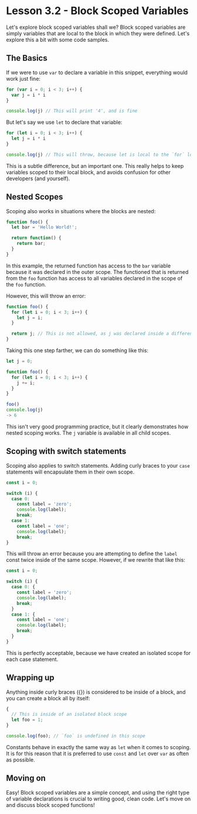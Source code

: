 # Lesson 3.2 - Block Scoped Variables

Let's explore block scoped variables shall we? Block scoped variables are
simply variables that are local to the block in which they were defined. Let's
explore this a bit with some code samples.

## The Basics

If we were to use `var` to declare a variable in this snippet, everything would
work just fine:

```js
for (var i = 0; i < 3; i++) {
  var j = i * i
}

console.log(j) // This will print '4', and is fine
```

But let's say we use `let` to declare that variable:

```js
for (let i = 0; i < 3; i++) {
  let j = i * i
}

console.log(j) // This will throw, because let is local to the `for` loop.
```

This is a subtle difference, but an important one. This really helps to keep
variables scoped to their local block, and avoids confusion for other developers
(and yourself).

## Nested Scopes

Scoping also works in situations where the blocks are nested:

```js
function foo() {
  let bar = 'Hello World!';

  return function() {
    return bar;
  }
}
```

In this example, the returned function has access to the `bar` variable because
it was declared in the outer scope. The functioned that is returned from the
`foo` function has access to all variables declared in the scope of the `foo`
function.

However, this will throw an error:

```js
function foo() {
  for (let i = 0; i < 3; i++) {
    let j = i;
  }

  return j; // This is not allowed, as j was declared inside a different scope
}
```

Taking this one step farther, we can do something like this:

```js
let j = 0;

function foo() {
  for (let i = 0; i < 3; i++) {
    j += i;
  }
}

foo()
console.log(j)
-> 6
```

This isn't very good programming practice, but it clearly demonstrates how
nested scoping works. The `j` variable is available in all child scopes.

## Scoping with switch statements

Scoping also applies to switch statements. Adding curly braces to your `case`
statements will encapsulate them in their own scope.

```js
const i = 0;

switch (i) {
  case 0:
    const label = 'zero';
    console.log(label);
    break;
  case 1:
    const label = 'one';
    console.log(label);
    break;
}
```

This will throw an error because you are attempting to define the `label`
const twice inside of the same scope.  However, if we rewrite that like this:

```js
const i = 0;

switch (i) {
  case 0: {
    const label = 'zero';
    console.log(label);
    break;
  }
  case 1: {
    const label = 'one';
    console.log(label);
    break;
  }
}
```

This is perfectly acceptable, because we have created an isolated scope for
each case statement.

## Wrapping up

Anything inside curly braces ({}) is considered to be inside of a block, and
you can create a block all by itself:

```js
{
  // This is inside of an isolated block scope
  let foo = 1;
}

console.log(foo); // `foo` is undefined in this scope
```

Constants behave in exactly the same way as `let` when it comes to scoping.
It is for this reason that it is preferred to use `const` and `let` over `var`
as often as possible.

## Moving on
Easy! Block scoped variables are a simple concept, and using the right type
of variable declarations is crucial to writing good, clean code. Let's move
on and discuss block scoped functions!
